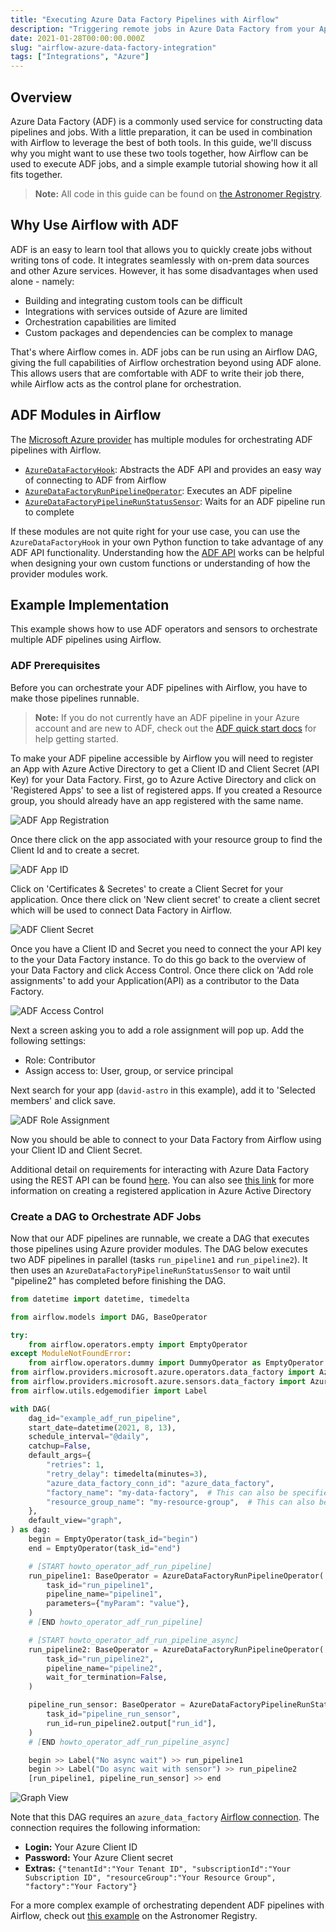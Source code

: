 ```yaml
---
title: "Executing Azure Data Factory Pipelines with Airflow"
description: "Triggering remote jobs in Azure Data Factory from your Apache Airflow DAGs."
date: 2021-01-28T00:00:00.000Z
slug: "airflow-azure-data-factory-integration"
tags: ["Integrations", "Azure"]
---
```


## Overview

Azure Data Factory (ADF) is a commonly used service for constructing data pipelines and jobs. With a little preparation, it can be used in combination with Airflow to leverage the best of both tools. In this guide, we'll discuss why you might want to use these two tools together, how Airflow can be used to execute ADF jobs, and a simple example tutorial showing how it all fits together.

> **Note:** All code in this guide can be found on [the Astronomer Registry](https://registry.astronomer.io/dags/example-adf-run-pipeline).

## Why Use Airflow with ADF

ADF is an easy to learn tool that allows you to quickly create jobs without writing tons of code. It integrates seamlessly with on-prem data sources and other Azure services. However, it has some disadvantages when used alone - namely:

- Building and integrating custom tools can be difficult
- Integrations with services outside of Azure are limited
- Orchestration capabilities are limited
- Custom packages and dependencies can be complex to manage

That's where Airflow comes in. ADF jobs can be run using an Airflow DAG, giving the full capabilities of Airflow orchestration beyond using ADF alone. This allows users that are comfortable with ADF to write their job there, while Airflow acts as the control plane for orchestration.

## ADF Modules in Airflow

The [Microsoft Azure provider](https://registry.astronomer.io/providers/microsoft-azure) has multiple modules for orchestrating ADF pipelines with Airflow.

- [`AzureDataFactoryHook`](https://registry.astronomer.io/providers/microsoft-azure/modules/azuredatafactoryhook): Abstracts the ADF API and provides an easy way of connecting to ADF from Airflow
- [`AzureDataFactoryRunPipelineOperator`](https://registry.astronomer.io/providers/microsoft-azure/modules/azuredatafactoryrunpipelineoperator): Executes an ADF pipeline
- [`AzureDataFactoryPipelineRunStatusSensor`](https://registry.astronomer.io/providers/microsoft-azure/modules/azuredatafactorypipelinerunstatussensor): Waits for an ADF pipeline run to complete

If these modules are not quite right for your use case, you can use the `AzureDataFactoryHook` in your own Python function to take advantage of any ADF API functionality. Understanding how the [ADF API](https://docs.microsoft.com/en-us/rest/api/datafactory/v1/data-factory-data-factory) works can be helpful when designing your own custom functions or understanding of how the provider modules work.

## Example Implementation

This example shows how to use ADF operators and sensors to orchestrate multiple ADF pipelines using Airflow.

### ADF Prerequisites

Before you can orchestrate your ADF pipelines with Airflow, you have to make those pipelines runnable. 

> **Note:** If you do not currently have an ADF pipeline in your Azure account and are new to ADF, check out the [ADF quick start docs](https://docs.microsoft.com/en-us/azure/data-factory/quickstart-create-data-factory-portal) for help getting started.

To make your ADF pipeline accessible by Airflow you will need to register an App with Azure Active Directory to get a Client ID and Client Secret (API Key) for your Data Factory. First, go to Azure Active Directory and click on 'Registered Apps' to see a list of registered apps. If you created a Resource group, you should already have an app registered with the same name.

![ADF App Registration](https://assets2.astronomer.io/main/guides/azure-data-factory/adf_app_registration.png)

Once there click on the app associated with your resource group to find the Client Id and to create a secret.

![ADF App ID](https://assets2.astronomer.io/main/guides/azure-data-factory/adf_app_id.png)

Click on  'Certificates & Secretes' to create a Client Secret for your application. Once there click on 'New client secret' to create a client secret which will be used to connect Data Factory in Airflow.

![ADF Client Secret](https://assets2.astronomer.io/main/guides/azure-data-factory/adf_client_secret.png)

Once you have a Client ID and Secret you need to connect the your API key to the your Data Factory instance. To do this go back to the overview of your Data Factory and click Access Control. Once there click on 'Add role assignments' to add your Application(API) as a contributor to the Data Factory.

![ADF Access Control](https://assets2.astronomer.io/main/guides/azure-data-factory/adf_add_role_assignment.png)

Next a screen asking you to add a role assignment will pop up. Add the following settings:

- Role: Contributor
- Assign access to: User, group, or service principal

Next search for your app (`david-astro` in this example), add it to 'Selected members' and click save.

![ADF Role Assignment](https://assets2.astronomer.io/main/guides/azure-data-factory/adf_add_role_assignment2.png)

Now you should be able to connect to your Data Factory from Airflow using your Client ID and Client Secret.

Additional detail on requirements for interacting with Azure Data Factory using the REST API can be found [here](https://docs.microsoft.com/en-us/azure/data-factory/quickstart-create-data-factory-rest-api). You can also see [this link](https://docs.microsoft.com/en-us/azure/active-directory/develop/howto-create-service-principal-portal#register-an-application-with-azure-ad-and-create-a-service-principal) for more information on creating a registered application in Azure Active Directory

### Create a DAG to Orchestrate ADF Jobs

Now that our ADF pipelines are runnable, we create a DAG that executes those pipelines using Azure provider modules. The DAG below executes two ADF pipelines in parallel (tasks `run_pipeline1` and `run_pipeline2`). It then uses an `AzureDataFactoryPipelineRunStatusSensor` to wait until "pipeline2" has completed before finishing the DAG.

```python
from datetime import datetime, timedelta

from airflow.models import DAG, BaseOperator

try:
    from airflow.operators.empty import EmptyOperator
except ModuleNotFoundError:
    from airflow.operators.dummy import DummyOperator as EmptyOperator
from airflow.providers.microsoft.azure.operators.data_factory import AzureDataFactoryRunPipelineOperator
from airflow.providers.microsoft.azure.sensors.data_factory import AzureDataFactoryPipelineRunStatusSensor
from airflow.utils.edgemodifier import Label

with DAG(
    dag_id="example_adf_run_pipeline",
    start_date=datetime(2021, 8, 13),
    schedule_interval="@daily",
    catchup=False,
    default_args={
        "retries": 1,
        "retry_delay": timedelta(minutes=3),
        "azure_data_factory_conn_id": "azure_data_factory",
        "factory_name": "my-data-factory",  # This can also be specified in the ADF connection.
        "resource_group_name": "my-resource-group",  # This can also be specified in the ADF connection.
    },
    default_view="graph",
) as dag:
    begin = EmptyOperator(task_id="begin")
    end = EmptyOperator(task_id="end")

    # [START howto_operator_adf_run_pipeline]
    run_pipeline1: BaseOperator = AzureDataFactoryRunPipelineOperator(
        task_id="run_pipeline1",
        pipeline_name="pipeline1",
        parameters={"myParam": "value"},
    )
    # [END howto_operator_adf_run_pipeline]

    # [START howto_operator_adf_run_pipeline_async]
    run_pipeline2: BaseOperator = AzureDataFactoryRunPipelineOperator(
        task_id="run_pipeline2",
        pipeline_name="pipeline2",
        wait_for_termination=False,
    )

    pipeline_run_sensor: BaseOperator = AzureDataFactoryPipelineRunStatusSensor(
        task_id="pipeline_run_sensor",
        run_id=run_pipeline2.output["run_id"],
    )
    # [END howto_operator_adf_run_pipeline_async]

    begin >> Label("No async wait") >> run_pipeline1
    begin >> Label("Do async wait with sensor") >> run_pipeline2
    [run_pipeline1, pipeline_run_sensor] >> end
```

![Graph View](https://assets2.astronomer.io/main/guides/azure-data-factory/multiple_adf_pipeline_graph.png)

Note that this DAG requires an `azure_data_factory` [Airflow connection](https://www.astronomer.io/guides/connections). The connection requires the following information:

- **Login:** Your Azure Client ID
- **Password:** Your Azure Client secret
- **Extras:** `{"tenantId":"Your Tenant ID", "subscriptionId":"Your Subscription ID", "resourceGroup":"Your Resource Group", "factory":"Your Factory"}`

For a more complex example of orchestrating dependent ADF pipelines with Airflow, check out [this example](https://registry.astronomer.io/dags/airflow-azure-data-factory) on the Astronomer Registry.
